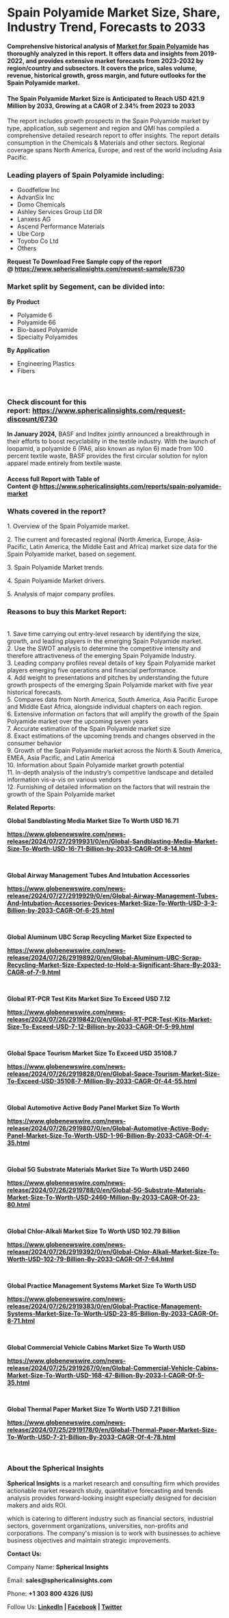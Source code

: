 <div class="content-title">
<h1>Spain Polyamide Market Size, Share, Industry Trend, Forecasts to 2033</h1>
<p><strong>Comprehensive historical analysis of&nbsp;<a href="https://www.sphericalinsights.com/reports/spain-polyamide-market" target="_blank" rel="noopener">Market for Spain Polyamide</a>&nbsp;has thoroughly analyzed in this report. It offers data and insights from 2019-2022, and provides extensive market forecasts from 2023-2032 by region/country and subsectors. It covers the price, sales volume, revenue, historical growth, gross margin, and future outlooks for the Spain Polyamide market.</strong></p>
<h4><strong>The Spain Polyamide Market Size is Anticipated to Reach USD 421.9 Million by 2033, Growing at a CAGR of 2.34% from 2023 to 2033</strong></h4>
<p>The report includes growth prospects in the Spain Polyamide market by type, application, sub segement and region and QMI has compiled a comprehensive detailed research report to offer insights. The report details consumption in the Chemicals &amp; Materials and other sectors. Regional coverage spans North America, Europe, and rest of the world including Asia Pacific.</p>
<h3><strong>Leading players of Spain Polyamide including:</strong></h3>
<ul>
<li>Goodfellow Inc</li>
<li>AdvanSix Inc</li>
<li>Domo Chemicals</li>
<li>Ashley Services Group Ltd DR</li>
<li>Lanxess AG</li>
<li>Ascend Performance Materials</li>
<li>Ube Corp</li>
<li>Toyobo Co Ltd</li>
<li>Others</li>
</ul>
<p><strong>Request To Download Free Sample copy of the report @&nbsp;<a href="https://www.sphericalinsights.com/request-sample/6730" target="_blank" rel="noopener">https://www.sphericalinsights.com/request-sample/6730</a></strong></p>
<h3><strong>Market split by Segement, can be divided into:</strong></h3>
<p><strong>By</strong>&nbsp;<strong>Product</strong></p>
<ul>
<li>Polyamide 6</li>
<li>Polyamide 66</li>
<li>Bio-based Polyamide</li>
<li>Specialty Polyamides</li>
</ul>
<div class="col-lg-9 col-md-4 col-sm-4 col-6 item">
<div class="news-post">
<div class="tabs">
<div class="tabs-container desc-body">
<div class="tabs-item active tabs-item-rd">
<p><strong>By</strong><strong>&nbsp;Application</strong></p>
<ul>
<li>Engineering Plastics</li>
<li>Fibers</li>
</ul>
</div>
</div>
</div>
</div>
</div>
<div class="col-lg-3 col-md-4 col-sm-4 col-6 sidebar sticky-inited">
<div class="theiaStickySidebar">
<div class="reviews-item item-style">&nbsp;</div>
</div>
</div>
<h3>Check discount for this report:&nbsp;<a href="https://www.sphericalinsights.com/request-discount/6730" target="_blank" rel="noopener">https://www.sphericalinsights.com/request-discount/6730</a></h3>
<p><strong>In January 2024,</strong>&nbsp;BASF and Inditex jointly announced a breakthrough in their efforts to boost recyclability in the textile industry. With the launch of loopamid, a polyamide 6 (PA6, also known as nylon 6) made from 100 percent textile waste, BASF provides the first circular solution for nylon apparel made entirely from textile waste.</p>
<h4>Access full Report with Table of Content&nbsp;@&nbsp;<a href="https://www.sphericalinsights.com/reports/spain-polyamide-market" target="_blank" rel="noopener">https://www.sphericalinsights.com/reports/spain-polyamide-market</a></h4>
<h3><strong>Whats covered in the report?</strong></h3>
<p>1. Overview of the Spain Polyamide market.</p>
<p>2. The current and forecasted regional (North America, Europe, Asia-Pacific, Latin America, the Middle East and Africa) market size data for the Spain Polyamide market, based on segement.</p>
<p>3. Spain Polyamide Market trends.</p>
<p>4. Spain Polyamide Market drivers.</p>
<p>5. Analysis of major company profiles.</p>
<h3><strong>Reasons to buy this Market Report:</strong></h3>
<p><br />1. Save time carrying out entry-level research by identifying the size, growth, and leading players in the emerging Spain Polyamide market.<br />2. Use the SWOT analysis to determine the competitive intensity and therefore attractiveness of the emerging Spain Polyamide Industry.<br />3. Leading company profiles reveal details of key Spain Polyamide market players emerging five operations and financial performance.<br />4. Add weight to presentations and pitches by understanding the future growth prospects of the emerging Spain Polyamide market with five year historical forecasts.<br />5. Compares data from North America, South America, Asia Pacific Europe and Middle East Africa, alongside individual chapters on each region.<br />6. Extensive information on factors that will amplify the growth of the Spain Polyamide market over the upcoming seven years<br />7. Accurate estimation of the Spain Polyamide market size<br />8. Exact estimations of the upcoming trends and changes observed in the consumer behavior<br />9. Growth of the Spain Polyamide market across the North &amp; South America, EMEA, Asia Pacific, and Latin America<br />10. Information about Spain Polyamide market growth potential<br />11. In-depth analysis of the industry&rsquo;s competitive landscape and detailed information vis-a-vis on various vendors<br />12. Furnishing of detailed information on the factors that will restrain the growth of the Spain Polyamide market</p>
<p><strong>Related Reports:</strong></p>
<p><strong>Global Sandblasting Media Market Size To Worth USD 16.71</strong></p>
<p><strong><a href="https://www.globenewswire.com/news-release/2024/07/27/2919931/0/en/Global-Sandblasting-Media-Market-Size-To-Worth-USD-16-71-Billion-by-2033-CAGR-Of-8-14.html">https://www.globenewswire.com/news-release/2024/07/27/2919931/0/en/Global-Sandblasting-Media-Market-Size-To-Worth-USD-16-71-Billion-by-2033-CAGR-Of-8-14.html</a></strong></p>
<p><strong>&nbsp;</strong></p>
<p><strong>Global Airway Management Tubes And Intubation Accessories</strong></p>
<p><strong><a href="https://www.globenewswire.com/news-release/2024/07/27/2919929/0/en/Global-Airway-Management-Tubes-And-Intubation-Accessories-Devices-Market-Size-To-Worth-USD-3-3-Billion-by-2033-CAGR-Of-6-25.html">https://www.globenewswire.com/news-release/2024/07/27/2919929/0/en/Global-Airway-Management-Tubes-And-Intubation-Accessories-Devices-Market-Size-To-Worth-USD-3-3-Billion-by-2033-CAGR-Of-6-25.html</a></strong></p>
<p><strong>&nbsp;</strong></p>
<p><strong>Global Aluminum UBC Scrap Recycling Market Size Expected to</strong></p>
<p><strong><a href="https://www.globenewswire.com/news-release/2024/07/26/2919892/0/en/Global-Aluminum-UBC-Scrap-Recycling-Market-Size-Expected-to-Hold-a-Significant-Share-By-2033-CAGR-of-7-9.html">https://www.globenewswire.com/news-release/2024/07/26/2919892/0/en/Global-Aluminum-UBC-Scrap-Recycling-Market-Size-Expected-to-Hold-a-Significant-Share-By-2033-CAGR-of-7-9.html</a></strong></p>
<p><strong>&nbsp;</strong></p>
<p><strong>Global RT-PCR Test Kits Market Size To Exceed USD 7.12</strong></p>
<p><strong><a href="https://www.globenewswire.com/news-release/2024/07/26/2919842/0/en/Global-RT-PCR-Test-Kits-Market-Size-To-Exceed-USD-7-12-Billion-by-2033-CAGR-Of-5-99.html">https://www.globenewswire.com/news-release/2024/07/26/2919842/0/en/Global-RT-PCR-Test-Kits-Market-Size-To-Exceed-USD-7-12-Billion-by-2033-CAGR-Of-5-99.html</a></strong></p>
<p><strong>&nbsp;</strong></p>
<p><strong>Global Space Tourism Market Size To Exceed USD 35108.7</strong></p>
<p><strong><a href="https://www.globenewswire.com/news-release/2024/07/26/2919828/0/en/Global-Space-Tourism-Market-Size-To-Exceed-USD-35108-7-Million-By-2033-CAGR-Of-44-55.html">https://www.globenewswire.com/news-release/2024/07/26/2919828/0/en/Global-Space-Tourism-Market-Size-To-Exceed-USD-35108-7-Million-By-2033-CAGR-Of-44-55.html</a></strong></p>
<p><strong>&nbsp;</strong></p>
<p><strong>Global Automotive Active Body Panel Market Size To Worth</strong></p>
<p><strong><a href="https://www.globenewswire.com/news-release/2024/07/26/2919807/0/en/Global-Automotive-Active-Body-Panel-Market-Size-To-Worth-USD-1-96-Billion-By-2033-CAGR-Of-4-35.html">https://www.globenewswire.com/news-release/2024/07/26/2919807/0/en/Global-Automotive-Active-Body-Panel-Market-Size-To-Worth-USD-1-96-Billion-By-2033-CAGR-Of-4-35.html</a></strong></p>
<p><strong>&nbsp;</strong></p>
<p><strong>Global 5G Substrate Materials Market Size To Worth USD 2460</strong></p>
<p><strong><a href="https://www.globenewswire.com/news-release/2024/07/26/2919788/0/en/Global-5G-Substrate-Materials-Market-Size-To-Worth-USD-2460-Million-By-2033-CAGR-Of-23-80.html">https://www.globenewswire.com/news-release/2024/07/26/2919788/0/en/Global-5G-Substrate-Materials-Market-Size-To-Worth-USD-2460-Million-By-2033-CAGR-Of-23-80.html</a></strong></p>
<p><strong>&nbsp;</strong></p>
<p><strong>Global Chlor-Alkali Market Size To Worth USD 102.79 Billion</strong></p>
<p><strong><a href="https://www.globenewswire.com/news-release/2024/07/26/2919392/0/en/Global-Chlor-Alkali-Market-Size-To-Worth-USD-102-79-Billion-By-2033-CAGR-Of-7-64.html">https://www.globenewswire.com/news-release/2024/07/26/2919392/0/en/Global-Chlor-Alkali-Market-Size-To-Worth-USD-102-79-Billion-By-2033-CAGR-Of-7-64.html</a></strong></p>
<p><strong>&nbsp;</strong></p>
<p><strong>Global Practice Management Systems Market Size To Worth USD</strong></p>
<p><strong><a href="https://www.globenewswire.com/news-release/2024/07/26/2919383/0/en/Global-Practice-Management-Systems-Market-Size-To-Worth-USD-23-85-Billion-By-2033-CAGR-Of-8-71.html">https://www.globenewswire.com/news-release/2024/07/26/2919383/0/en/Global-Practice-Management-Systems-Market-Size-To-Worth-USD-23-85-Billion-By-2033-CAGR-Of-8-71.html</a></strong></p>
<p><strong>&nbsp;</strong></p>
<p><strong>Global Commercial Vehicle Cabins Market Size To Worth USD</strong></p>
<p><strong><a href="https://www.globenewswire.com/news-release/2024/07/25/2919267/0/en/Global-Commercial-Vehicle-Cabins-Market-Size-To-Worth-USD-168-47-Billion-By-2033-l-CAGR-Of-5-35.html">https://www.globenewswire.com/news-release/2024/07/25/2919267/0/en/Global-Commercial-Vehicle-Cabins-Market-Size-To-Worth-USD-168-47-Billion-By-2033-l-CAGR-Of-5-35.html</a>&nbsp;</strong></p>
<p><strong>&nbsp;</strong></p>
<p><strong>Global Thermal Paper Market Size To Worth USD 7.21 Billion</strong></p>
<p><strong><a href="https://www.globenewswire.com/news-release/2024/07/25/2919178/0/en/Global-Thermal-Paper-Market-Size-To-Worth-USD-7-21-Billion-By-2033-CAGR-Of-4-78.html">https://www.globenewswire.com/news-release/2024/07/25/2919178/0/en/Global-Thermal-Paper-Market-Size-To-Worth-USD-7-21-Billion-By-2033-CAGR-Of-4-78.html</a></strong></p>
<p>&nbsp;</p>
<h3><strong>About the Spherical Insights</strong></h3>
<p><strong>Spherical Insights</strong>&nbsp;is a market research and consulting firm which provides actionable market research study, quantitative forecasting and trends analysis provides forward-looking insight especially designed for decision makers and aids ROI.</p>
<p>which is catering to different industry such as financial sectors, industrial sectors, government organizations, universities, non-profits and corporations. The company's mission is to work with businesses to achieve business objectives and maintain strategic improvements.</p>
<p><strong>Contact Us:</strong></p>
<p>Company Name:&nbsp;<strong>Spherical Insights</strong></p>
<p>Email:&nbsp;<strong>sales@sphericalinsights.com</strong></p>
<p>Phone:&nbsp;<strong>+1 303 800 4326 (US)</strong></p>
<p>Follow Us:&nbsp;<strong><a href="https://www.linkedin.com/company/spherical-insight/"><u>LinkedIn</u></a>&nbsp;|&nbsp;<a href="https://www.facebook.com/sphericalinsights22"><u>Facebook</u></a>&nbsp;|&nbsp;<a href="https://twitter.com/SInsights_US"><u>Twitter</u></a></strong></p>
</div>
